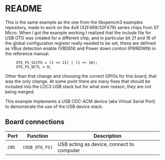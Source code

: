 # README

This is the same example as the one from the libopencm3 examples 
repository, made to work on the 4x9 (32F469/32F479) series chips
from ST Micro. When I got the example working I realized that the
include file for USB OTG was created for a different chip, and in
particular bit 21 and 16 of the global configuration register really
needed to be set, these are defined as VBus detection enable (VBDEN)
and Power down control (PWRDWN) in the reference manual. 

```
     OTG_FS_GCCFG = (1 << 21) | (1 << 16);
     OTG_FS_DCTL = 0;
```

Other than that change and choosing the correct GPIOs for this board,
that was the only change. At some point there are many fixes that should
be included into the LOC3 USB stack but for what ever reason, they are
not being merged.

This example implements a USB CDC-ACM device (aka Virtual Serial Port)
to demonstrate the use of the USB device stack.

## Board connections

| Port  | Function       | Description                               |
| ----- | -------------- | ----------------------------------------- |
| `CN5` | `(USB_OTG_FS)` | USB acting as device, connect to computer |
